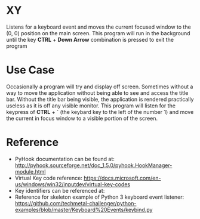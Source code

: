 # XY

Listens for a keyboard event and moves the current focused window to the (0, 0) position on the main screen. This program will run in the background until the key __CTRL__ + __Down Arrow__ combination is pressed to exit the program

# Use Case

Occasionally a program will try and display off screen. Sometimes without a way to move the application without being able to see and access the title bar. Without the title bar being visible, the application is rendered practically useless as it is off any visible monitor. This program will listen for the keypress of __CTRL__ + __\`__ (the keybard key to the left of the number 1) and move the current in focus window to a visible portion of the screen.

# Reference

* PyHook documentation can be found at: http://pyhook.sourceforge.net/doc_1.5.0/pyhook.HookManager-module.html
* Virtual Key code reference: https://docs.microsoft.com/en-us/windows/win32/inputdev/virtual-key-codes
* Key identifiers can be referenced at: 
* Reference for skeleton example of Python 3 keyboard event listener: https://github.com/techmetal-challenger/python-examples/blob/master/Keyboard%20Events/keybind.py

